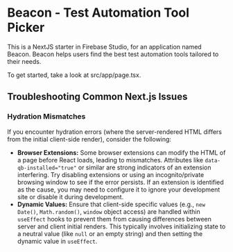 # Beacon - Test Automation Tool Picker

This is a NextJS starter in Firebase Studio, for an application named Beacon. Beacon helps users find the best test automation tools tailored to their needs.

To get started, take a look at src/app/page.tsx.

## Troubleshooting Common Next.js Issues

### Hydration Mismatches

If you encounter hydration errors (where the server-rendered HTML differs from the initial client-side render), consider the following:

*   **Browser Extensions:** Some browser extensions can modify the HTML of a page before React loads, leading to mismatches. Attributes like `data-qb-installed="true"` or similar are strong indicators of an extension interfering. Try disabling extensions or using an incognito/private browsing window to see if the error persists. If an extension is identified as the cause, you may need to configure it to ignore your development site or disable it during development.
*   **Dynamic Values:** Ensure that client-side specific values (e.g., `new Date()`, `Math.random()`, `window` object access) are handled within `useEffect` hooks to prevent them from causing differences between server and client initial renders. This typically involves initializing state to a neutral value (like `null` or an empty string) and then setting the dynamic value in `useEffect`.

